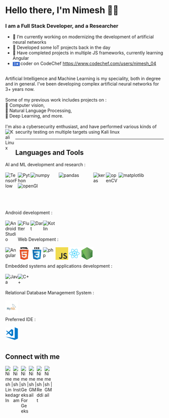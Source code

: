 # Hello there, I'm Nimesh  👨‍💻

### I am a Full Stack Developer, and a Researcher
- 🔭 I’m currently working on modernizing the development of artificial neural networks
- 🦖 Developed some IoT projects back in the day
- 🌱 Have completed projects in multiple JS frameworks, currently learning Angular
- <span class="rating" style="display: inline-block; 
                    font-size: 10px; 
                    background: #3366CC;
                    padding: 0 3px; 
                    line-height: 1.3; 
                    color: white;
                    margin-right: 2px;">3★</span>coder on CodeChef https://www.codechef.com/users/nimesh_04

<br>
Artificial Intelligence and Machine Learning is my speciality, both in degree and in general. I've been developing complex artificial neural networks for 3+ years now.  <br>
<br>
Some of my previous work includes projects on :<br>
      🥇 Computer vision,<br>
      🥈 Natural Language Processing,<br>
      🥉 Deep Learning, and more.

<br>
<br>
I'm also a cybersecurity enthusiast, and have performed various kinds of security testing on multiple targets using Kali linux<img align="left" alt="Kali Linux" width="32px" src="https://img.icons8.com/color/2x/kali-linux.png">

<br>

***

## Languages and Tools
AI and ML development and research :
<br>
<br>
<img align="left" alt="TensorFlow" width="40px" src="https://img.icons8.com/color/2x/tensorflow.png">
<img align="left" alt="Python" width="40px" src="https://img.icons8.com/color/72/python.png">
<img align="left" alt="numpy" width="90px" src="https://upload.wikimedia.org/wikipedia/commons/thumb/3/31/NumPy_logo_2020.svg/640px-NumPy_logo_2020.svg.png">
<img align="left" alt="pandas" width="110px" src="https://www.kindpng.com/picc/m/574-5747046_python-pandas-logo-transparent-hd-png-download.png">
<img align="left" alt="keras" width="40px" src="https://upload.wikimedia.org/wikipedia/commons/thumb/a/ae/Keras_logo.svg/512px-Keras_logo.svg.png">
<img align="left" alt="openCV" width="40px" src="https://pics.freeicons.io/uploads/icons/png/2084117441551941714-512.png">
<img align="left" alt="matplotlib" width="120px" src="https://matplotlib.org/3.1.1/_static/logo2_compressed.svg">
<br>
<br>
<img align="left" alt="openGl" width="90px" src="https://pics.freeicons.io/uploads/icons/png/6991391551551941714-512.png"><br>
<br>
<br>
<br>
<br>
Android development :
<br>
<br>
<img align="left" alt="Android Studio" width="40px" src="https://2.bp.blogspot.com/-tzm1twY_ENM/XlCRuI0ZkRI/AAAAAAAAOso/BmNOUANXWxwc5vwslNw3WpjrDlgs9PuwQCLcBGAsYHQ/s1600/pasted%2Bimage%2B0.png">
<img align="left" alt="Flutter" width="40px" src="https://img.icons8.com/color/72/flutter.png">
<img align="left" alt="Dart" width="40px" src="https://img.icons8.com/color/2x/dart.png">
<img align="left" alt="Kotlin" width="40px" src="https://img.icons8.com/color/72/kotlin.png">
<br><br><br>
Web Development :
<br>
<br>
<img align="left" alt="Angular" width="40px" src="https://img.icons8.com/color/72/angularjs.png">
<img align="left" alt="HTML5" width="40px" src="https://raw.githubusercontent.com/github/explore/80688e429a7d4ef2fca1e82350fe8e3517d3494d/topics/html/html.png">
<img align="left" alt="CSS" width="40px" src="https://raw.githubusercontent.com/github/explore/80688e429a7d4ef2fca1e82350fe8e3517d3494d/topics/css/css.png">
<img align="left" alt="php" width="40px" src="https://img.icons8.com/officel/2x/php-logo.png">
<img align="left" alt="JavaScript" width="40px"  src="https://raw.githubusercontent.com/github/explore/80688e429a7d4ef2fca1e82350fe8e3517d3494d/topics/javascript/javascript.png">
<img align="left" alt="React" width="40px" src="https://raw.githubusercontent.com/github/explore/80688e429a7d4ef2fca1e82350fe8e3517d3494d/topics/react/react.png">
<img align="left" alt="Node.js" width="40px"  src="https://raw.githubusercontent.com/github/explore/80688e429a7d4ef2fca1e82350fe8e3517d3494d/topics/nodejs/nodejs.png">
<br><br><br>
Embedded systems and applications development :
<br>
<br>
<img align="left" alt="Java" width="40px" src="https://img.icons8.com/color/72/java-coffee-cup-logo.png">
<img align="left" alt="C++" width="40px" src="https://img.icons8.com/color/72/c-plus-plus-logo.png">
<br><br><br>
Relational Database Management System :
<br>
<br>
<img align="left" alt="MySQL" width="40px" src="https://raw.githubusercontent.com/github/explore/80688e429a7d4ef2fca1e82350fe8e3517d3494d/topics/mysql/mysql.png">
<br><br><br>
Preferred IDE :
<br>
<br>
<img align="left" alt="Visual Studio Code" width="40px"  src="https://raw.githubusercontent.com/github/explore/80688e429a7d4ef2fca1e82350fe8e3517d3494d/topics/visual-studio-code/visual-studio-code.png">
<br>
<br>
<br>
<!--
## My GitHub stats
<img align="centre" src="https://github-readme-stats.vercel.app/api?username=Nimesh-Srivastava&count_private=true&show_icons=true&theme=dark&hide_title=true">

<br>

<img align="centre" src="https://github-readme-stats.vercel.app/api/top-langs/?username=Nimesh-Srivastava&layout=compact">

<br>
<br>
-->

## Connect with me 
[<img align="left" alt="Nimesh | LinkedIn" width="25px" src="https://img.icons8.com/fluent/72/linkedin.png">](https://www.linkedin.com/in/nimesh-srivastava-927b56129)
[<img align="left" alt="Nimesh | Instagram" width="25px" src="https://img.icons8.com/fluent/72/instagram-new.png">](https://www.instagram.com/nimesh_srivastava/)
[<img align="left" alt="Nimesh | GeeksForGeeks" width="25px" src="https://img.icons8.com/color/452/GeeksforGeeks.png">](https://auth.geeksforgeeks.org/user/_nimesh_)
[<img align="left" alt="Nimesh | GMail" width="25px" src="https://cdn4.iconfinder.com/data/icons/free-colorful-icons/360/gmail.png">](nimeshsrivastava00@gmail.com)
[<img align="left" alt="Nimesh | Reddit" width="25px" src="https://cdn3.iconfinder.com/data/icons/2018-social-media-logotypes/1000/2018_social_media_popular_app_logo_reddit-512.png">](https://www.reddit.com/user/ZoneDeveloper)
[<img align="left" alt="Nimesh | GMail" width="25px" src="https://cdn3.iconfinder.com/data/icons/popular-services-brands-vol-2/512/discord-512.png">](http://discord.com/channels/Nimesh#4916)
